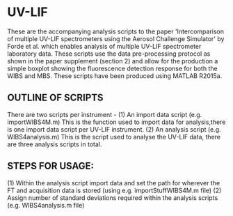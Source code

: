 # UV-LIF
These are the accompanying analysis scripts to the paper 'Intercomparison of multiple UV-LIF spectrometers using the Aerosol Challenge Simulator' by Forde et al. which enables analysis of multiple UV-LIF spectrometer laboratory data. 
These scripts use the data pre-processing protocol as shown in the paper supplement (section 2) and allow for the production a simple boxplot showing the fluorescence detection response for both the WIBS and MBS.
These scripts have been produced using MATLAB R2015a.

## OUTLINE OF SCRIPTS
There are two scripts per instrument -
(1) An import data script (e.g. importWIBS4M.m)
This is the function used to import data for analysis,there is one import data script per UV-LIF instrument.
(2) An analysis script (e.g. WIBS4analysis.m)
This is the script used to analyse the UV-LIF data, there are three analysis scripts in total.

## STEPS FOR USAGE:
(1) Within the analysis script import data and set the path for wherever the FT and acquisition data is stored (using e.g. importStuffWIBS4M.m file) 
(2) Assign number of standard deviations required within the analysis scripts (e.g. WIBS4analysis.m file)
